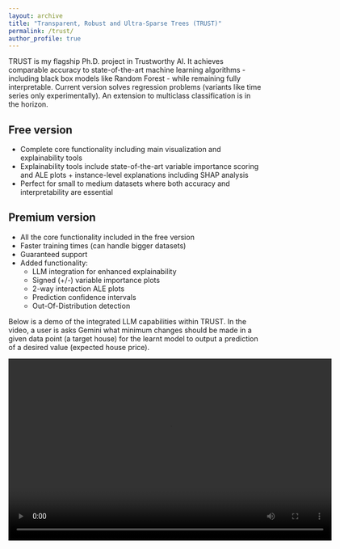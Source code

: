 ```yaml
---
layout: archive
title: "Transparent, Robust and Ultra-Sparse Trees (TRUST)"
permalink: /trust/
author_profile: true
---
```


TRUST is my flagship Ph.D. project in Trustworthy AI. 
It achieves comparable accuracy to state-of-the-art machine learning algorithms - including black box models like Random Forest - while remaining fully interpretable. 
Current version solves regression problems (variants like time series only experimentally). An extension to multiclass classification is in the horizon.

## Free version
- Complete core functionality including main visualization and explainability tools
- Explainability tools include state-of-the-art variable importance scoring and ALE plots + instance-level explanations including SHAP analysis
- Perfect for small to medium datasets where both accuracy and interpretability are essential

## Premium version
- All the core functionality included in the free version
- Faster training times (can handle bigger datasets)
- Guaranteed support
- Added functionality:
  - LLM integration for enhanced explainability
  - Signed (+/-) variable importance plots
  - 2-way interaction ALE plots
  - Prediction confidence intervals
  - Out-Of-Distribution detection

Below is a demo of the integrated LLM capabilities within TRUST. In the video, a user is asks Gemini what minimum changes should be made in a given data point (a target house) for the learnt model to output a prediction of a desired value (expected house price).

<video controls width="640" height="360">
  <source src="../files/TRUSTxGemini.mp4" type="video/mp4">
  Your browser does not support the video tag.
</video>

